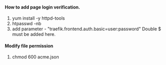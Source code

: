 #### How to add page login verification.
1. yum install -y httpd-tools
2. htpasswd -nb <USER> <PASSWORD>
3. add parameter - "traefik.frontend.auth.basic=user:password" Double $ must be added here.
  
#### Modify file permission
1. chmod 600 acme.json
